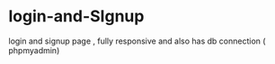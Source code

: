 # login-and-SIgnup
login and signup page , fully  responsive  and also has db connection ( phpmyadmin)
